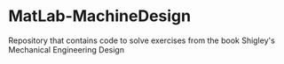 # MatLab-MachineDesign
Repository that contains code to solve exercises from the book Shigley's Mechanical Engineering Design
